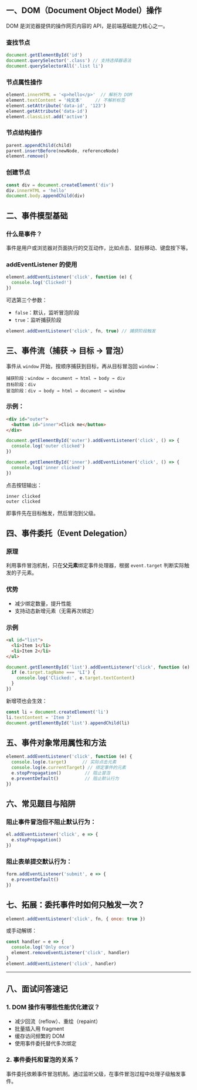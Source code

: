 ## 一、DOM（Document Object Model）操作

DOM 是浏览器提供的操作网页内容的 API，是前端基础能力核心之一。

### 查找节点

```js
document.getElementById('id')
document.querySelector('.class') // 支持选择器语法
document.querySelectorAll('.list li')
```

### 节点属性操作

```js
element.innerHTML = '<p>hello</p>'  // 解析为 DOM
element.textContent = '纯文本'     // 不解析标签
element.setAttribute('data-id', '123')
element.getAttribute('data-id')
element.classList.add('active')
```

### 节点结构操作

```js
parent.appendChild(child)
parent.insertBefore(newNode, referenceNode)
element.remove()
```

### 创建节点

```js
const div = document.createElement('div')
div.innerHTML = 'hello'
document.body.appendChild(div)
```

## 二、事件模型基础

### 什么是事件？
事件是用户或浏览器对页面执行的交互动作，比如点击、鼠标移动、键盘按下等。

### addEventListener 的使用

```js
element.addEventListener('click', function (e) {
  console.log('Clicked!')
})
```

可选第三个参数：

- `false`：默认，监听冒泡阶段
- `true`：监听捕获阶段

```js
element.addEventListener('click', fn, true) // 捕获阶段触发
```

## 三、事件流（捕获 → 目标 → 冒泡）

事件从 `window` 开始，按顺序捕获到目标，再从目标冒泡回 `window`：

```plaintext
捕获阶段：window → document → html → body → div
目标阶段：div
冒泡阶段：div → body → html → document → window
```

### 示例：

```html
<div id="outer">
  <button id="inner">Click me</button>
</div>
```

```js
document.getElementById('outer').addEventListener('click', () => {
  console.log('outer clicked')
})

document.getElementById('inner').addEventListener('click', () => {
  console.log('inner clicked')
})
```

点击按钮输出：
```
inner clicked
outer clicked
```

即事件先在目标触发，然后冒泡到父级。

## 四、事件委托（Event Delegation）

### 原理
利用事件冒泡机制，只在**父元素**绑定事件处理器，根据 `event.target` 判断实际触发的子元素。

### 优势
- 减少绑定数量，提升性能
- 支持动态新增元素（无需再次绑定）

### 示例

```html
<ul id="list">
  <li>Item 1</li>
  <li>Item 2</li>
</ul>
```

```js
document.getElementById('list').addEventListener('click', function (e) {
  if (e.target.tagName === 'LI') {
    console.log('Clicked:', e.target.textContent)
  }
})
```

新增项也会生效：

```js
const li = document.createElement('li')
li.textContent = 'Item 3'
document.getElementById('list').appendChild(li)
```

## 五、事件对象常用属性和方法

```js
element.addEventListener('click', function (e) {
  console.log(e.target)      // 实际点击元素
  console.log(e.currentTarget) // 绑定事件的元素
  e.stopPropagation()         // 阻止冒泡
  e.preventDefault()          // 阻止默认行为
})
```

## 六、常见题目与陷阱

### 阻止事件冒泡但不阻止默认行为：

```js
el.addEventListener('click', e => {
  e.stopPropagation()
})
```

### 阻止表单提交默认行为：

```js
form.addEventListener('submit', e => {
  e.preventDefault()
})
```


## 七、拓展：委托事件时如何只触发一次？

```js
element.addEventListener('click', fn, { once: true })
```

或手动解绑：

```js
const handler = e => {
  console.log('Only once')
  element.removeEventListener('click', handler)
}
element.addEventListener('click', handler)
```

---

## 八、面试问答速记

### 1. DOM 操作有哪些性能优化建议？
- 减少回流（reflow）、重绘（repaint）
- 批量插入用 fragment
- 缓存访问频繁的 DOM
- 使用事件委托替代多次绑定

### 2. 事件委托和冒泡的关系？
事件委托依赖事件冒泡机制。通过监听父级，在事件冒泡过程中处理子级触发事件。

